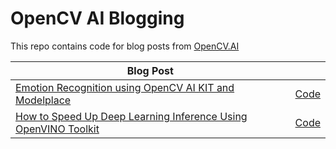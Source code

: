 # OpenCV AI Blogging
This repo contains code for blog posts from [OpenCV.AI](https://opencv.ai)

| Blog Post | |
| ------------- |:-------------|
|[Emotion Recognition using OpenCV AI KIT and Modelplace](https://learnopencv.com/improving-illumination-in-night-time-images/)| [Code](https://github.com/opencv-ai/opencv-blog/tree/main/OAK-Marketplace-Emotion-Recognition) |
|[How to Speed Up Deep Learning Inference Using OpenVINO Toolkit](https://opencv.org/how-to-speed-up-deep-learning-inference-using-openvino-toolkit-2/)| [Code](https://github.com/opencv-ai/opencv-blog/tree/main/PyTorch_ONNX_OpenVINO) |
